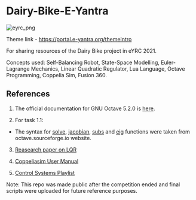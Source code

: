 # Dairy-Bike-E-Yantra

![eyrc_png](https://user-images.githubusercontent.com/82901720/163624246-4ebdd65d-223c-4912-bcf3-a0d0ee79ed60.png)

Theme link - https://portal.e-yantra.org/themeIntro

For sharing resources of the Dairy Bike project in eYRC 2021.

Concepts used: Self-Balancing Robot, State-Space Modelling, Euler-Lagrange Mechanics, Linear Quadratic Regulator, Lua Language, Octave Programming, Coppelia Sim, Fusion 360.

## References
1) The official documentation for GNU Octave 5.2.0 is [here](https://octave.org/doc/v5.2.0/).

2) For task 1.1: 
 * The syntax for [solve](https://octave.sourceforge.io/symbolic/function/@sym/solve.html), [jacobian](https://octave.sourceforge.io/symbolic/function/@sym/jacobian.html), [subs](https://octave.sourceforge.io/symbolic/function/@sym/subs.html) and [eig](https://octave.sourceforge.io/octave/function/eigs.html) functions were taken from octave.sourceforge.io website.

3) [Reasearch paper on LQR](https://www.kybernetika.cz/content/2015/1/173/paper.pdf)

4) [Coppeliasim User Manual](https://www.coppeliarobotics.com/helpFiles/)

5) [Control Systems Playlist](https://youtube.com/playlist?list=PLMrJAkhIeNNR20Mz-VpzgfQs5zrYi085m)
 
Note: This repo was made public after the competition ended and final scripts were uploaded for future reference purposes.
